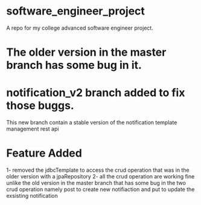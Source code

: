 # software_engineer_project
A repo for my college advanced software engineer project.
# The older version in the master branch has some bug in it.
# notification_v2 branch added to fix those buggs.
This new branch contain a stable version of the notification template management rest api
# Feature Added
1- removed the jdbcTemplate to access the crud operation that was in the older version with a jpaRepository
2- all the crud operation are working fine unlike the old version in the master branch that has some bug in the two crud operation
namely post to create new notifiaction and put to update the exsisting notification

